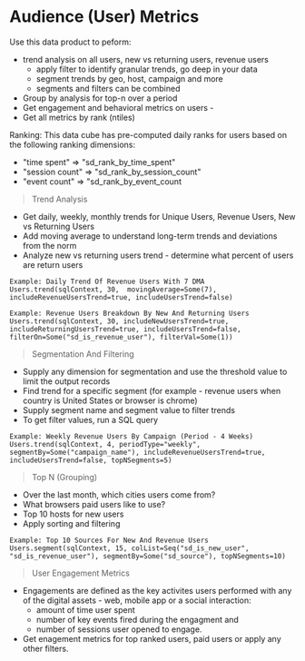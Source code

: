 # Audience (User) Metrics

Use this data product to peform:
 - trend analysis on all users, new vs returning users, revenue users
    - apply filter to identify granular trends, go deep in your data
    - segment trends by geo, host, campaign and more
    - segments and filters can be combined
 - Group by analysis for top-n over a period 
 - Get engagement and behavioral metrics on users -
 - Get all metrics by rank (ntiles)

Ranking: This data cube has pre-computed daily ranks for users based on the following ranking dimensions:
  - "time spent" => "sd_rank_by_time_spent"
  - "session count" => "sd_rank_by_session_count"
  - "event count" => "sd_rank_by_event_count
  
> Trend Analysis

- Get daily, weekly, monthly trends for Unique Users, Revenue Users, New vs Returning Users
- Add moving average to understand long-term trends and deviations from the norm
- Analyze new vs returning users trend - determine what percent of users are return users

``` 
Example: Daily Trend Of Revenue Users With 7 DMA
Users.trend(sqlContext, 30,  movingAverage=Some(7), includeRevenueUsersTrend=true, includeUsersTrend=false)

Example: Revenue Users Breakdown By New And Returning Users
Users.trend(sqlContext, 30, includeNewUsersTrend=true, includeReturningUsersTrend=true, includeUsersTrend=false, filterOn=Some("sd_is_revenue_user"), filterVal=Some(1))
```

> Segmentation And Filtering

- Supply any dimension for segmentation and use the threshold value to limit the output records
- Find trend for a specific segment (for example - revenue users when country is United States or browser is chrome)
- Supply segment name and segment value to filter trends
- To get filter values, run a SQL query

```
Example: Weekly Revenue Users By Campaign (Period - 4 Weeks)
Users.trend(sqlContext, 4, periodType="weekly", segmentBy=Some("campaign_name"), includeRevenueUsersTrend=true, includeUsersTrend=false, topNSegments=5)
```

> Top N (Grouping)

- Over the last month, which cities users come from?
- What browsers paid users like to use?
- Top 10 hosts for new users
- Apply sorting and filtering

``` 
Example: Top 10 Sources For New And Revenue Users
Users.segment(sqlContext, 15, colList=Seq("sd_is_new_user", "sd_is_revenue_user"), segmentBy=Some("sd_source"), topNSegments=10)
```

> User Engagement Metrics

- Engagements are defined as the key activites users performed with any of the digital assets - web, mobile app or a social interaction:
    - amount of time user spent
    - number of key events fired during the engagment and 
    - number of sessions user opened to engage.
- Get enagement metrics for top ranked users, paid users or apply any other filters.
